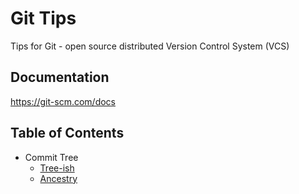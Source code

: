 # Git Tips

Tips for Git - open source distributed Version Control System (VCS)

## Documentation

https://git-scm.com/docs

## Table of Contents

* Commit Tree
    * [Tree-ish](commit-tree/TREE-ISH.md)
    * [Ancestry](commit-tree/ANCESTRY.md)